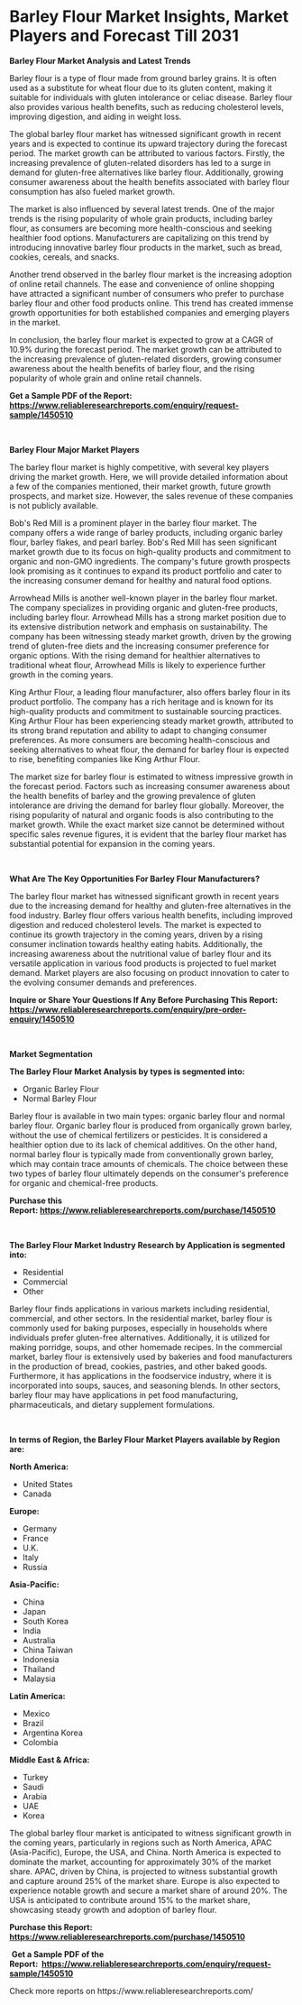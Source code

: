 <p><h1>Barley Flour Market Insights, Market Players and Forecast Till 2031</h1></p><p><strong>Barley Flour Market Analysis and Latest Trends</strong></p>
<p><p>Barley flour is a type of flour made from ground barley grains. It is often used as a substitute for wheat flour due to its gluten content, making it suitable for individuals with gluten intolerance or celiac disease. Barley flour also provides various health benefits, such as reducing cholesterol levels, improving digestion, and aiding in weight loss.</p><p>The global barley flour market has witnessed significant growth in recent years and is expected to continue its upward trajectory during the forecast period. The market growth can be attributed to various factors. Firstly, the increasing prevalence of gluten-related disorders has led to a surge in demand for gluten-free alternatives like barley flour. Additionally, growing consumer awareness about the health benefits associated with barley flour consumption has also fueled market growth.</p><p>The market is also influenced by several latest trends. One of the major trends is the rising popularity of whole grain products, including barley flour, as consumers are becoming more health-conscious and seeking healthier food options. Manufacturers are capitalizing on this trend by introducing innovative barley flour products in the market, such as bread, cookies, cereals, and snacks.</p><p>Another trend observed in the barley flour market is the increasing adoption of online retail channels. The ease and convenience of online shopping have attracted a significant number of consumers who prefer to purchase barley flour and other food products online. This trend has created immense growth opportunities for both established companies and emerging players in the market.</p><p>In conclusion, the barley flour market is expected to grow at a CAGR of 10.9% during the forecast period. The market growth can be attributed to the increasing prevalence of gluten-related disorders, growing consumer awareness about the health benefits of barley flour, and the rising popularity of whole grain and online retail channels.</p></p>
<p><strong>Get a Sample PDF of the Report:&nbsp; <a href="https://www.reliableresearchreports.com/enquiry/request-sample/1450510">https://www.reliableresearchreports.com/enquiry/request-sample/1450510</a></strong></p>
<p>&nbsp;</p>
<p><strong>Barley Flour Major Market Players</strong></p>
<p><p>The barley flour market is highly competitive, with several key players driving the market growth. Here, we will provide detailed information about a few of the companies mentioned, their market growth, future growth prospects, and market size. However, the sales revenue of these companies is not publicly available.</p><p>Bob's Red Mill is a prominent player in the barley flour market. The company offers a wide range of barley products, including organic barley flour, barley flakes, and pearl barley. Bob's Red Mill has seen significant market growth due to its focus on high-quality products and commitment to organic and non-GMO ingredients. The company's future growth prospects look promising as it continues to expand its product portfolio and cater to the increasing consumer demand for healthy and natural food options.</p><p>Arrowhead Mills is another well-known player in the barley flour market. The company specializes in providing organic and gluten-free products, including barley flour. Arrowhead Mills has a strong market position due to its extensive distribution network and emphasis on sustainability. The company has been witnessing steady market growth, driven by the growing trend of gluten-free diets and the increasing consumer preference for organic options. With the rising demand for healthier alternatives to traditional wheat flour, Arrowhead Mills is likely to experience further growth in the coming years.</p><p>King Arthur Flour, a leading flour manufacturer, also offers barley flour in its product portfolio. The company has a rich heritage and is known for its high-quality products and commitment to sustainable sourcing practices. King Arthur Flour has been experiencing steady market growth, attributed to its strong brand reputation and ability to adapt to changing consumer preferences. As more consumers are becoming health-conscious and seeking alternatives to wheat flour, the demand for barley flour is expected to rise, benefiting companies like King Arthur Flour.</p><p>The market size for barley flour is estimated to witness impressive growth in the forecast period. Factors such as increasing consumer awareness about the health benefits of barley and the growing prevalence of gluten intolerance are driving the demand for barley flour globally. Moreover, the rising popularity of natural and organic foods is also contributing to the market growth. While the exact market size cannot be determined without specific sales revenue figures, it is evident that the barley flour market has substantial potential for expansion in the coming years.</p></p>
<p>&nbsp;</p>
<p><strong>What Are The Key Opportunities For Barley Flour Manufacturers?</strong></p>
<p><p>The barley flour market has witnessed significant growth in recent years due to the increasing demand for healthy and gluten-free alternatives in the food industry. Barley flour offers various health benefits, including improved digestion and reduced cholesterol levels. The market is expected to continue its growth trajectory in the coming years, driven by a rising consumer inclination towards healthy eating habits. Additionally, the increasing awareness about the nutritional value of barley flour and its versatile application in various food products is projected to fuel market demand. Market players are also focusing on product innovation to cater to the evolving consumer demands and preferences.</p></p>
<p><strong>Inquire or Share Your Questions If Any Before Purchasing This Report: <a href="https://www.reliableresearchreports.com/enquiry/pre-order-enquiry/1450510">https://www.reliableresearchreports.com/enquiry/pre-order-enquiry/1450510</a></strong></p>
<p>&nbsp;</p>
<p><strong>Market Segmentation</strong></p>
<p><strong>The Barley Flour Market Analysis by types is segmented into:</strong></p>
<p><ul><li>Organic Barley Flour</li><li>Normal Barley Flour</li></ul></p>
<p><p>Barley flour is available in two main types: organic barley flour and normal barley flour. Organic barley flour is produced from organically grown barley, without the use of chemical fertilizers or pesticides. It is considered a healthier option due to its lack of chemical additives. On the other hand, normal barley flour is typically made from conventionally grown barley, which may contain trace amounts of chemicals. The choice between these two types of barley flour ultimately depends on the consumer's preference for organic and chemical-free products.</p></p>
<p><strong>Purchase this Report:&nbsp;<a href="https://www.reliableresearchreports.com/purchase/1450510">https://www.reliableresearchreports.com/purchase/1450510</a></strong></p>
<p>&nbsp;</p>
<p><strong>The Barley Flour Market Industry Research by Application is segmented into:</strong></p>
<p><ul><li>Residential</li><li>Commercial</li><li>Other</li></ul></p>
<p><p>Barley flour finds applications in various markets including residential, commercial, and other sectors. In the residential market, barley flour is commonly used for baking purposes, especially in households where individuals prefer gluten-free alternatives. Additionally, it is utilized for making porridge, soups, and other homemade recipes. In the commercial market, barley flour is extensively used by bakeries and food manufacturers in the production of bread, cookies, pastries, and other baked goods. Furthermore, it has applications in the foodservice industry, where it is incorporated into soups, sauces, and seasoning blends. In other sectors, barley flour may have applications in pet food manufacturing, pharmaceuticals, and dietary supplement formulations.</p></p>
<p>&nbsp;</p>
<p><strong>In terms of Region, the Barley Flour Market Players available by Region are:</strong></p>
<p>
    <p> <strong> North America: </strong>
        <ul>
            <li>United States</li>
            <li>Canada</li>
        </ul>
        </p> 
    <p> <strong> Europe: </strong>
        <ul>
            <li>Germany</li>
            <li>France</li>
            <li>U.K.</li>
            <li>Italy</li>
            <li>Russia</li>
        </ul>
        </p> 
    <p> <strong> Asia-Pacific: </strong>
        <ul>
            <li>China</li>
            <li>Japan</li>
            <li>South Korea</li>
            <li>India</li>
            <li>Australia</li>
            <li>China Taiwan</li>
            <li>Indonesia</li>
            <li>Thailand</li>
            <li>Malaysia</li>
        </ul>
        </p> 
    <p> <strong> Latin America: </strong>
        <ul>
            <li>Mexico</li>
            <li>Brazil</li>
            <li>Argentina Korea</li>
            <li>Colombia</li>
        </ul>
        </p> 
    <p> <strong> Middle East & Africa: </strong>
        <ul>
            <li>Turkey</li>
            <li>Saudi</li>
            <li>Arabia</li>
            <li>UAE</li>
            <li>Korea</li>
        </ul>
    </p>
    </p>
<p><p>The global barley flour market is anticipated to witness significant growth in the coming years, particularly in regions such as North America, APAC (Asia-Pacific), Europe, the USA, and China. North America is expected to dominate the market, accounting for approximately 30% of the market share. APAC, driven by China, is projected to witness substantial growth and capture around 25% of the market share. Europe is also expected to experience notable growth and secure a market share of around 20%. The USA is anticipated to contribute around 15% to the market share, showcasing steady growth and adoption of barley flour.</p></p>
<p><strong>Purchase this Report: <a href="https://www.reliableresearchreports.com/purchase/1450510">https://www.reliableresearchreports.com/purchase/1450510</a></strong></p>
<p>&nbsp;<strong>Get a Sample PDF of the Report:&nbsp;&nbsp;<a href="https://www.reliableresearchreports.com/enquiry/request-sample/1450510">https://www.reliableresearchreports.com/enquiry/request-sample/1450510</a></strong></p>
<p><strong></strong></p>
<p>Check more reports on https://www.reliableresearchreports.com/</p>